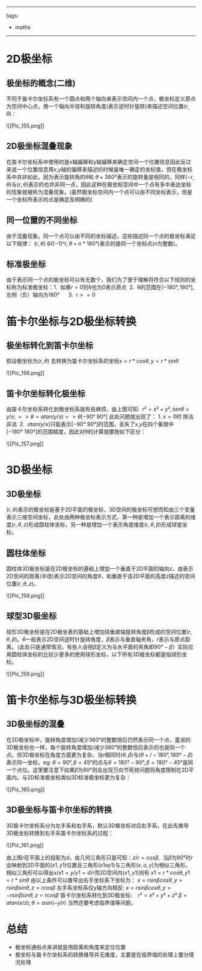 
---
tags:
  - maths
---

# 2D极坐标

## 极坐标的概念(二维)

不同于笛卡尔坐标系有一个圆点和两个轴向来表示空间内一个点，极坐标定义原点为空间中心点，用一个轴向半径和旋转角度(表示逆时针旋转)来描述空间位置$(r,θ)$：

![[Pic_155.png]]

## 2D极坐标混叠现象

在笛卡尔坐标系中使用的是x轴偏移和y轴偏移来确定空间一个位置信息因此反过来说一个位置信息用x,y轴的偏移来描述的时候是唯一确定的坐标值，但在极坐标系中并非如此，因为表示旋转角的$θ$和 $θ+360°$表示的旋转量是相同的，同样$(-r,θ)$与$(r,θ)$表示的也并非同一点，因此这种在极坐标空间中一个点有多中表达坐标的现象就被称为混叠现象。(虽然极坐标空间内一个点可以由不同坐标表示，但是一个坐标所表示的点是确定及明确的)

## 同一位置的不同坐标

由于混叠现象，同一个点可以由不同的坐标描述，这些描述同一个点的极坐标满足以下规律： $(r,θ) 与((-1)ⁿr, θ + n*180°)$表示的是同一个坐标点($n$为整数)。

## 标准极坐标

由于表示同一个点的极坐标可以有无数个，我们为了便于理解将符合以下规则的坐标称为标准极坐标：1.  如果$r=0$则θ也为0表示原点  2.  θ的范围在$(-180°,180°]$,左侧（负）轴向为$180°$      3.  $r >= 0$

# 笛卡尔坐标与2D极坐标转换

## 极坐标转化到笛卡尔坐标

假设极坐标为$(r,θ)$ 去转换为笛卡尔坐标系的坐标$x = r*cosθ, y = r*sinθ$

![[Pic_156.png]]

## 笛卡尔坐标转化极坐标

由笛卡尔坐标系转化到极坐标系就有些麻烦，由上图可知:  $r²= x² + y², tanθ = y / x; =>θ =atan(y/x) => θ [-90°~90°]$
此处问题就出现了： 1. $x = 0$时 除法非法  2.  $atan(y/x)$只能表示$[-90°~90°]$的范围，丢失了x,y在四个象限中$[-180°~180°]$的范围精度，因此对θ的计算就要按如下区分：

![[Pic_157.png]]

# 3D极坐标

## 3D极坐标

$(r,θ)$表示的极坐标是基于2D平面的极坐标，3D空间的极坐标可想而知由三个变量表示三维空间坐标，此处由两种极坐标表示方式，第一种是增加一个表示距离的维度$(r,θ,z)$形成圆柱体坐标，另一种是增加一个表示角度维度$(r,θ,β)$形成球星坐标。

## 圆柱体坐标

圆柱体3D极坐标是在2D极坐标的基础上增加一个垂直于2D平面的轴向$z$，由表示2D空间的距离(半径)表示2D空间的角度$θ$，和垂直于该2D平面的高度$z$描述的空间位置$(r,θ,z)$。

![[Pic_158.png]]

## 球型3D极坐标

球形3D极坐标是在2D极坐表的基础上增加绕垂直轴旋转角度β形成的空间位置$(r,θ,β)$。$θ$一般表示2D空间逆时针旋转角度，$β$表示与垂直轴夹角，$r$表示与原点距离。（此处只是通常情况，有些人会把$β$定义为与水平面的夹角即$90°-β$）实际应用圆柱体坐标的比较少更多的使用球形坐标，以下所有3D极坐标都是指球形坐标。

![[Pic_159.png]]

# 笛卡尔坐标与3D极坐标转换

## 3D极坐标的混叠

在2D极坐标中，旋转角度增加/减少360°的整数倍后仍然表示同一个点，童谣的3D极坐标也一样，每个旋转角度增加/减少360°的整数倍后表示的也是同一个点。但3D极坐标在角度方面更为复杂，当$r$相同时$(θ,β)$与$(θ+/-180°,180°-β)$表示同一坐标，eg: $θ = 90°,β = 45°$的点与$θ = 180°-90°,β = 180° - 45°$是同一个点位。这里要注意下如果$β$为90°则会出现万向节死锁问题将角度限制在2D平面内。与2D标准极坐标类似3D标准极坐标更为复杂：

![[Pic_160.png]]

## 3D极坐标与笛卡尔坐标的转换

3D笛卡尔坐标系分为左手系和右手系，默认3D极坐标对应右手系，在此先推导3D极坐标转换到右手系笛卡尔坐标系的过程：

![[Pic_161.png]]

由上图$r$在平面上的投影为$d$，由几何三角形只是可知：$z / r = cosβ$,  当$β$为$90°$时$r$会映射到2D平面的$(x1,y1)$位置且三角形$(x1 o y1)$与三角形$(x,o,y)$为相似三角形。相似三角形可以得出$x / x1 = y / y1 = d / r$而2D空间内$(x1,y1)$则有 $x1 = r*cosθ, y1 = r * sinθ$
由以上条件可以推导出右手坐标系下坐标为：
$x = rsinβcosθ, y = rsinβsinθ, z = rcosβ$
左手系坐标系仅y轴方向相反:
$x = rsinβcosθ, y = -rsinβsinθ, z = rcosβ$
笛卡尔坐标系转化到3D极坐标:    $r² = x² + y² +z²$
$β = atan(x/z),θ = asin(-y/r)$ 当然还要考虑临界值等问题。

# 总结

- 极坐标通俗点来讲就是用距离和角度来定位位置
- 极坐标与笛卡尔坐标系的转换推导并无难度，主要是在临界值的处理上要分情况处理